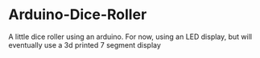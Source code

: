 # Arduino-Dice-Roller
A little dice roller using an arduino. For now, using an LED display, but will eventually use a 3d printed 7 segment display
